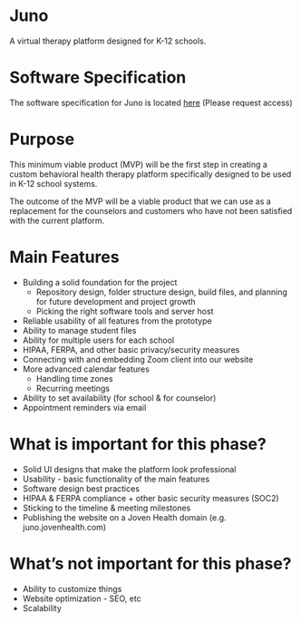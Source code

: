 # Juno
A virtual therapy platform designed for K-12 schools.

# Software Specification
The software specification for Juno is located [here](https://docs.google.com/document/d/1S-qD2RFiaDjVRVauAwK5Ogahz42ZnbD0GsGuxeEqxDM/edit?usp=sharing) (Please request access)

# Purpose
This minimum viable product (MVP) will be the first step in creating a custom behavioral health therapy platform specifically designed to be used in K-12 school systems.

The outcome of the MVP will be a viable product that we can use as a replacement for the counselors and customers who have not been satisfied with the current platform.

# Main Features
- Building a solid foundation for the project
   - Repository design, folder structure design, build files, and planning for future development and project growth
   - Picking the right software tools and server host
- Reliable usability of all features from the prototype
- Ability to manage student files
- Ability for multiple users for each school
- HIPAA, FERPA, and other basic privacy/security measures
- Connecting with and embedding Zoom client into our website
- More advanced calendar features
   - Handling time zones
   - Recurring meetings
- Ability to set availability (for school & for counselor)
- Appointment reminders via email

# What is important for this phase?
- Solid UI designs that make the platform look professional
- Usability - basic functionality of the main features
- Software design best practices
- HIPAA & FERPA compliance + other basic security measures (SOC2)
- Sticking to the timeline & meeting milestones
- Publishing the website on a Joven Health domain (e.g. juno.jovenhealth.com)

# What’s not important for this phase?
- Ability to customize things
- Website optimization - SEO, etc
- Scalability

